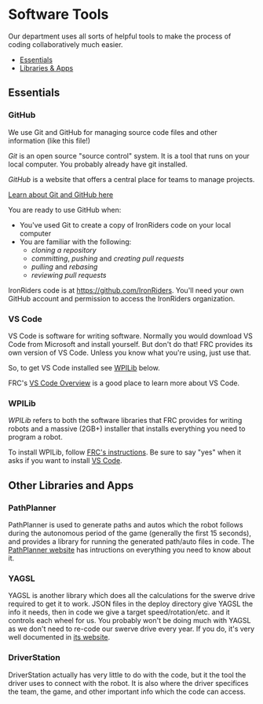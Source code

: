 # Software Tools

Our department uses all sorts of helpful tools to make the process of  
coding collaboratively much easier.

- [Essentials](#essentials)
- [Libraries & Apps](#other-libraries-and-apps)

## Essentials

### GitHub

We use Git and GitHub for managing source code files and other information (like this file!)

_Git_ is an open source "source control" system.  It is a tool that runs on your local computer.  You probably already have git installed.

_GitHub_ is a website that offers a central place for teams to manage projects.

[Learn about Git and GitHub here](https://docs.github.com/en/get-started/start-your-journey/about-github-and-git)

You are ready to use GitHub when:

- You've used Git to create a copy of IronRiders code on your local computer
- You are familiar with the following:
  - _cloning a repository_
  - _committing_, _pushing_ and _creating pull requests_
  - _pulling_ and _rebasing_
  - _reviewing pull requests_

IronRiders code is at https://github.com/IronRiders.  You'll need your own GitHub account and permission to access the IronRiders organization.

### VS Code

VS Code is software for writing software.  Normally you would download VS Code from Microsoft and install yourself.  But don't do that!  FRC provides its own version of VS Code.  Unless you know what you're using, just use that.

So, to get VS Code installed see [WPILib](#wpilib) below.

FRC's [VS Code Overview](https://docs.wpilib.org/en/stable/docs/software/vscode-overview/) is a good place to learn more about VS Code.

### WPILib

_WPILib_ refers to both the software libraries that FRC provides for writing robots and a massive (2GB+) installer that installs everything you need to program a robot.

To install WPILib, follow [FRC's instructions](https://docs.wpilib.org/en/stable/docs/zero-to-robot/step-2/wpilib-setup.html).  Be sure to say "yes" when it asks if you want to install [VS Code](#vs-code).

## Other Libraries and Apps

### PathPlanner

PathPlanner is used to generate paths and autos which the robot follows during the autonomous period of the game (generally the first 15 seconds), and provides a library for running the generated path/auto files in code. The [PathPlanner website](https://pathplanner.dev/home.html) has intructions on everything you need to know about it.

### YAGSL

YAGSL is another library which does all the calculations for the swerve drive required to get it to work. JSON files in the deploy directory give YAGSL the info it needs, then in code we give a target speed/rotation/etc. and it controls each wheel for us. You probably won't be doing much with YAGSL as we don't need to re-code our swerve drive every year. If you do, it's very well documented in [its website](https://yagsl.gitbook.io/yagsl).

### DriverStation

DriverStation actually has very little to do with the code, but it the tool the driver uses to connect with the robot. It is also where the driver specifices the team, the game, and other important info which the code can access.

